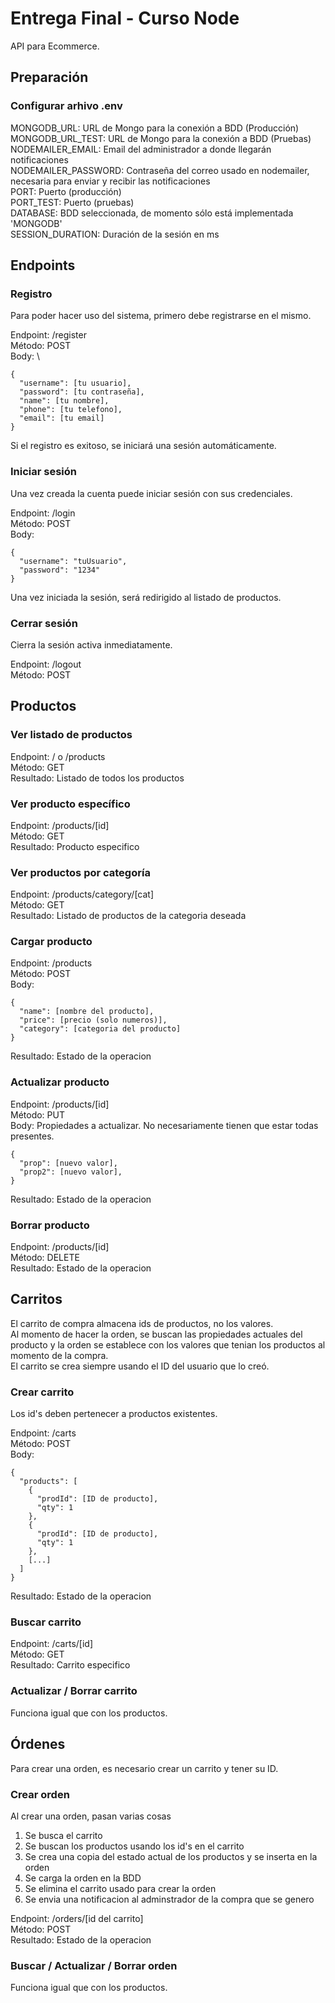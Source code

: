 # Entrega Final - Curso Node

API para Ecommerce.

## Preparación
### Configurar arhivo .env
MONGODB_URL: URL de Mongo para la conexión a BDD (Producción)\
MONGODB_URL_TEST: URL de Mongo para la conexión a BDD (Pruebas)\
NODEMAILER_EMAIL: Email del administrador a donde llegarán notificaciones\
NODEMAILER_PASSWORD: Contraseña del correo usado en nodemailer, necesaria para enviar y recibir las notificaciones\
PORT: Puerto (producción)\
PORT_TEST: Puerto (pruebas)\
DATABASE: BDD seleccionada, de momento sólo está implementada 'MONGODB'\
SESSION_DURATION: Duración de la sesión en ms

## Endpoints
### Registro
Para poder hacer uso del sistema, primero debe registrarse en el mismo.

Endpoint: /register\
Método: POST\
Body: \
```
{
  "username": [tu usuario],
  "password": [tu contraseña],
  "name": [tu nombre],
  "phone": [tu telefono],
  "email": [tu email]
}
```


Si el registro es exitoso, se iniciará una sesión automáticamente.

### Iniciar sesión
Una vez creada la cuenta puede iniciar sesión con sus credenciales.

Endpoint: /login\
Método: POST\
Body: 
```
{
  "username": "tuUsuario",
  "password": "1234"
}
```

Una vez iniciada la sesión, será redirigido al listado de productos.

### Cerrar sesión
Cierra la sesión activa inmediatamente.

Endpoint: /logout\
Método: POST

## Productos

### Ver listado de productos

Endpoint: / o /products\
Método: GET\
Resultado: Listado de todos los productos

### Ver producto específico

Endpoint: /products/[id]\
Método: GET\
Resultado: Producto especifico

### Ver productos por categoría

Endpoint: /products/category/[cat]\
Método: GET\
Resultado: Listado de productos de la categoria deseada

### Cargar producto

Endpoint: /products\
Método: POST\
Body: 
```
{
  "name": [nombre del producto],
  "price": [precio (solo numeros)],
  "category": [categoria del producto]
}
```
Resultado: Estado de la operacion

### Actualizar producto

Endpoint: /products/[id]\
Método: PUT\
Body: Propiedades a actualizar. No necesariamente tienen que estar todas presentes.
```
{
  "prop": [nuevo valor],
  "prop2": [nuevo valor],
}
```
Resultado: Estado de la operacion

### Borrar producto

Endpoint: /products/[id]\
Método: DELETE\
Resultado: Estado de la operacion

## Carritos
El carrito de compra almacena ids de productos, no los valores.\
Al momento de hacer la orden, se buscan las propiedades actuales del producto y la orden se establece con los valores que tenian los productos al momento de la compra.\
El carrito se crea siempre usando el ID del usuario que lo creó.

### Crear carrito
Los id's deben pertenecer a productos existentes.

Endpoint: /carts\
Método: POST\
Body: 
```
{
  "products": [
    {
      "prodId": [ID de producto],
      "qty": 1
    },
    {
      "prodId": [ID de producto],
      "qty": 1
    },
    [...]
  ]
}
```
Resultado: Estado de la operacion

### Buscar carrito

Endpoint: /carts/[id]\
Método: GET\
Resultado: Carrito especifico

### Actualizar / Borrar carrito
Funciona igual que con los productos. 

## Órdenes
Para crear una orden, es necesario crear un carrito y tener su ID.

### Crear orden
Al crear una orden, pasan varias cosas
1. Se busca el carrito
2. Se buscan los productos usando los id's en el carrito
3. Se crea una copia del estado actual de los productos y se inserta en la orden
4. Se carga la orden en la BDD
5. Se elimina el carrito usado para crear la orden
6. Se envia una notificacion al adminstrador de la compra que se genero

Endpoint: /orders/[id del carrito]\
Método: POST\
Resultado: Estado de la operacion

### Buscar / Actualizar / Borrar orden
Funciona igual que con los productos. 
